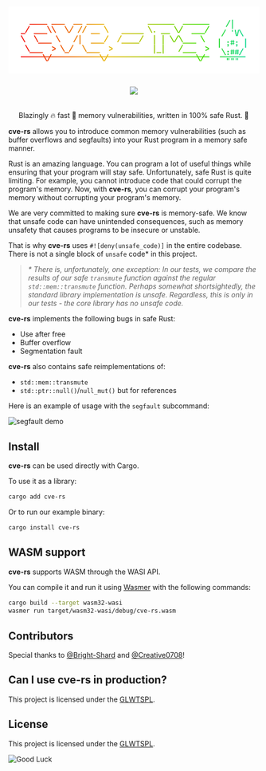 <p align="center">
  <h1 align="center"><img src="./assets/cve-rs-logo.png"></h1> 
  <h6 align="center">
    <a href="https://github.com/Speykious/cve-rs/actions/workflows/ci.yaml">
      <img src="https://img.shields.io/github/actions/workflow/status/serde-rs/serde/ci.yml?branch=master" align="top">
    </a>
  </h6>
  
  <div align="center">
    Blazingly 🔥 fast 🚀 memory vulnerabilities, written in 100% safe Rust. 🦀 
  </div>
</p>

[Build Status]: https://img.shields.io/github/actions/workflow/status/Speykious/cve-rs/ci.yaml?branch=master

**cve-rs** allows you to introduce common memory vulnerabilities (such as buffer overflows and segfaults) into your Rust program in a memory safe manner.

Rust is an amazing language. You can program a lot of useful things while ensuring that your program will stay safe. Unfortunately, safe Rust is quite limiting. For example, you cannot introduce code that could corrupt the program's memory. Now, with **cve-rs**, you can corrupt your program's memory without corrupting your program's memory.

We are very committed to making sure **cve-rs** is memory-safe. We know that unsafe code can have unintended consequences, such as memory unsafety that causes programs to be insecure or unstable.

That is why **cve-rs** uses `#![deny(unsafe_code)]` in the entire codebase. There is not a single block of `unsafe` code* in this project.

> *\* There is, unfortunately, one exception: In our tests, we compare the results of our safe `transmute` function against the regular `std::mem::transmute` function. Perhaps somewhat shortsightedly, the standard library implementation is unsafe. Regardless, this is only in our tests - the core library has no unsafe code.*

**cve-rs** implements the following bugs in safe Rust:

- Use after free
- Buffer overflow
- Segmentation fault

**cve-rs** also contains safe reimplementations of:

- `std::mem::transmute`
- `std::ptr::null()`/`null_mut()` but for references

Here is an example of usage with the `segfault` subcommand:

![segfault demo](/assets/segfault-demo.png)

## Install

**cve-rs** can be used directly with Cargo.

To use it as a library:

```sh
cargo add cve-rs
```

Or to run our example binary:

```sh
cargo install cve-rs
```

## WASM support

**cve-rs** supports WASM through the WASI API.

You can compile it and run it using [Wasmer](https://wasmer.io/) with the following commands:

```sh
cargo build --target wasm32-wasi
wasmer run target/wasm32-wasi/debug/cve-rs.wasm
```

## Contributors

Special thanks to [@Bright-Shard](https://github.com/Bright-Shard) and [@Creative0708](https://github.com/Creative0708)!

## Can I use cve-rs in production?

This project is licensed under the [GLWTSPL](/LICENSE).

## License

This project is licensed under the [GLWTSPL](/LICENSE).

![Good Luck](https://github.com/me-shaon/GLWTPL/raw/master/good-luck.gif)
